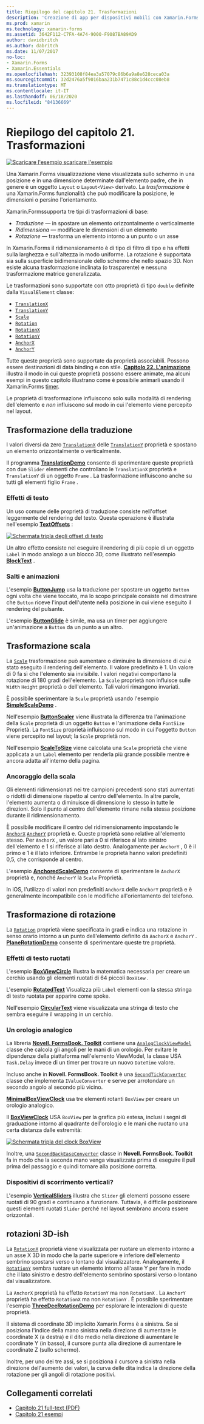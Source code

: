 ```yaml
---
title: Riepilogo del capitolo 21. Trasformazioni
description: 'Creazione di app per dispositivi mobili con Xamarin.Forms : riepilogo del capitolo 21. Trasformazioni'
ms.prod: xamarin
ms.technology: xamarin-forms
ms.assetid: 3642F112-C7FA-4A74-9000-F9087BA89AD9
author: davidbritch
ms.author: dabritch
ms.date: 11/07/2017
no-loc:
- Xamarin.Forms
- Xamarin.Essentials
ms.openlocfilehash: 32393108f84ea3a57079c86b6a9a8e628ceca03a
ms.sourcegitcommit: 32d2476a5f9016baa231b7471c88c1d4ccc08eb8
ms.translationtype: MT
ms.contentlocale: it-IT
ms.lasthandoff: 06/18/2020
ms.locfileid: "84136669"
---
```

# <a name="summary-of-chapter-21-transforms"></a>Riepilogo del capitolo 21. Trasformazioni

[![Scaricare ](~/media/shared/download.png) l'esempio scaricare l'esempio](https://github.com/xamarin/xamarin-forms-book-samples/tree/master/Chapter21)

Una Xamarin.Forms visualizzazione viene visualizzata sullo schermo in una posizione e in una dimensione determinate dall'elemento padre, che in genere è un oggetto `Layout` o `Layout<View>` derivato. La *trasformazione* è una Xamarin.Forms funzionalità che può modificare la posizione, le dimensioni o persino l'orientamento.

Xamarin.Formssupporta tre tipi di trasformazioni di base:

- *Traduzione* &mdash; in spostare un elemento orizzontalmente o verticalmente
- *Ridimensiona* &mdash; modificare le dimensioni di un elemento
- *Rotazione* &mdash; trasforma un elemento intorno a un punto o un asse

In Xamarin.Forms il ridimensionamento è di tipo di filtro di tipo e ha effetti sulla larghezza e sull'altezza in modo uniforme. La rotazione è supportata sia sulla superficie bidimensionale dello schermo che nello spazio 3D. Non esiste alcuna trasformazione inclinata (o trasparente) e nessuna trasformazione matrice generalizzata.

Le trasformazioni sono supportate con otto proprietà di tipo `double` definite dalla `VisualElement` classe:

- [`TranslationX`](xref:Xamarin.Forms.VisualElement.TranslationX)
- [`TranslationY`](xref:Xamarin.Forms.VisualElement.TranslationY)
- [`Scale`](xref:Xamarin.Forms.VisualElement.Scale)
- [`Rotation`](xref:Xamarin.Forms.VisualElement.Rotation)
- [`RotationX`](xref:Xamarin.Forms.VisualElement.RotationX)
- [`RotationY`](xref:Xamarin.Forms.VisualElement.RotationY)
- [`AnchorX`](xref:Xamarin.Forms.VisualElement.AnchorX)
- [`AnchorY`](xref:Xamarin.Forms.VisualElement.AnchorY)

Tutte queste proprietà sono supportate da proprietà associabili. Possono essere destinazioni di data binding e con stile. [**Capitolo 22. L'animazione**](~/xamarin-forms/creating-mobile-apps-xamarin-forms/summaries/chapter22.md) illustra il modo in cui queste proprietà possono essere animate, ma alcuni esempi in questo capitolo illustrano come è possibile animarli usando il Xamarin.Forms [timer](~/xamarin-forms/platform/device.md#devicestarttimer).

Le proprietà di trasformazione influiscono solo sulla modalità di rendering dell'elemento e *non* influiscono sul modo in cui l'elemento viene percepito nel layout.

## <a name="the-translation-transform"></a>Trasformazione della traduzione

I valori diversi da zero [`TranslationX`](xref:Xamarin.Forms.VisualElement.TranslationX) delle [`TranslationY`](xref:Xamarin.Forms.VisualElement.TranslationY) proprietà e spostano un elemento orizzontalmente o verticalmente.

Il programma [**TranslationDemo**](https://github.com/xamarin/xamarin-forms-book-samples/tree/master/Chapter21/TranslationDemo) consente di sperimentare queste proprietà con due `Slider` elementi che controllano le `TranslationX` proprietà e `TranslationY` di un oggetto `Frame` . La trasformazione influiscono anche su tutti gli elementi figlio `Frame` .

### <a name="text-effects"></a>Effetti di testo

Un uso comune delle proprietà di traduzione consiste nell'offset leggermente del rendering del testo. Questa operazione è illustrata nell'esempio [**TextOffsets**](https://github.com/xamarin/xamarin-forms-book-samples/tree/master/Chapter21/TextOffsets) :

[![Schermata tripla degli offset di testo](images/ch21fg03-small.png "Offset di testo")](images/ch21fg03-large.png#lightbox "Offset di testo")

Un altro effetto consiste nel eseguire il rendering di più copie di un oggetto `Label` in modo analogo a un blocco 3D, come illustrato nell'esempio [**BlockText**](https://github.com/xamarin/xamarin-forms-book-samples/tree/master/Chapter21/BlockText) .

### <a name="jumps-and-animations"></a>Salti e animazioni

L'esempio [**ButtonJump**](https://github.com/xamarin/xamarin-forms-book-samples/tree/master/Chapter21/ButtonJump) usa la traduzione per spostare un oggetto `Button` ogni volta che viene toccato, ma lo scopo principale consiste nel dimostrare che `Button` riceve l'input dell'utente nella posizione in cui viene eseguito il rendering del pulsante.

L'esempio [**ButtonGlide**](https://github.com/xamarin/xamarin-forms-book-samples/tree/master/Chapter21/ButtonGlide) è simile, ma usa un timer per aggiungere un'animazione a `Button` da un punto a un altro.

## <a name="the-scale-transform"></a>Trasformazione scala

La [`Scale`](xref:Xamarin.Forms.VisualElement.Scale) trasformazione può aumentare o diminuire la dimensione di cui è stato eseguito il rendering dell'elemento. Il valore predefinito è 1. Un valore di 0 fa sì che l'elemento sia invisibile. I valori negativi comportano la rotazione di 180 gradi dell'elemento. La `Scale` proprietà non influisce sulle `Width` `Height` proprietà o dell'elemento. Tali valori rimangono invariati.

È possibile sperimentare la `Scale` proprietà usando l'esempio [**SimpleScaleDemo**](https://github.com/xamarin/xamarin-forms-book-samples/tree/master/Chapter21/SimpleScaleDemo) .

Nell'esempio [**ButtonScaler**](https://github.com/xamarin/xamarin-forms-book-samples/tree/master/Chapter21/ButtonScaler) viene illustrata la differenza tra l'animazione della `Scale` proprietà di un oggetto `Button` e l'animazione della `FontSize` Proprietà. La `FontSize` proprietà influiscono sul modo in cui l'oggetto `Button` viene percepito nel layout; la `Scale` proprietà non.

Nell'esempio [**ScaleToSize**](https://github.com/xamarin/xamarin-forms-book-samples/tree/master/Chapter21/ScaleToSize) viene calcolata una `Scale` proprietà che viene applicata a un `Label` elemento per renderla più grande possibile mentre è ancora adatta all'interno della pagina.

### <a name="anchoring-the-scale"></a>Ancoraggio della scala

Gli elementi ridimensionati nei tre campioni precedenti sono stati aumentati o ridotti di dimensione rispetto al centro dell'elemento. In altre parole, l'elemento aumenta o diminuisce di dimensione lo stesso in tutte le direzioni. Solo il punto al centro dell'elemento rimane nella stessa posizione durante il ridimensionamento.

È possibile modificare il centro del ridimensionamento impostando le [`AnchorX`](xref:Xamarin.Forms.VisualElement.AnchorX) [`AnchorY`](xref:Xamarin.Forms.VisualElement.AnchorY) proprietà e. Queste proprietà sono relative all'elemento stesso. Per `AnchorX` , un valore pari a 0 si riferisce al lato sinistro dell'elemento e 1 si riferisce al lato destro. Analogamente per `AnchorY` , 0 è il primo e 1 è il lato inferiore. Entrambe le proprietà hanno valori predefiniti 0,5, che corrisponde al centro.

L'esempio [**AnchoredScaleDemo**](https://github.com/xamarin/xamarin-forms-book-samples/tree/master/Chapter21/AnchoredScaleDemo) consente di sperimentare le `AnchorX` proprietà e, nonché `AnchorY` la `Scale` Proprietà.

In iOS, l'utilizzo di valori non predefiniti `AnchorX` delle `AnchorY` proprietà e è generalmente incompatibile con le modifiche all'orientamento del telefono.

## <a name="the-rotation-transform"></a>Trasformazione di rotazione

La [`Rotation`](xref:Xamarin.Forms.VisualElement.Rotation) proprietà viene specificata in gradi e indica una rotazione in senso orario intorno a un punto dell'elemento definito da `AnchorX` e `AnchorY` . [**PlaneRotationDemo**](https://github.com/xamarin/xamarin-forms-book-samples/tree/master/Chapter21/PlaneRotationDemo) consente di sperimentare queste tre proprietà.

### <a name="rotated-text-effects"></a>Effetti di testo ruotati

L'esempio [**BoxViewCircle**](https://github.com/xamarin/xamarin-forms-book-samples/tree/master/Chapter21/BoxViewCircle) illustra la matematica necessaria per creare un cerchio usando gli elementi ruotati di 64 piccoli `BoxView` .

L'esempio [**RotatedText**](https://github.com/xamarin/xamarin-forms-book-samples/tree/master/Chapter21/RotatedText) Visualizza più `Label` elementi con la stessa stringa di testo ruotata per apparire come spoke.

Nell'esempio [**CircularText**](https://github.com/xamarin/xamarin-forms-book-samples/tree/master/Chapter21/CircularText) viene visualizzata una stringa di testo che sembra eseguire il wrapping in un cerchio.

### <a name="an-analog-clock"></a>Un orologio analogico

La libreria [**Novell. FormsBook. Toolkit**](https://github.com/xamarin/xamarin-forms-book-samples/tree/master/Libraries/Xamarin.FormsBook.Toolkit) contiene una [`AnalogClockViewModel`](https://github.com/xamarin/xamarin-forms-book-samples/blob/master/Libraries/Xamarin.FormsBook.Toolkit/Xamarin.FormsBook.Toolkit/AnalogClockViewModel.cs) classe che calcola gli angoli per le mani di un orologio. Per evitare le dipendenze della piattaforma nell'elemento ViewModel, la classe USA `Task.Delay` invece di un timer per trovare un nuovo `DateTime` valore.

Incluso anche in **Novell. FormsBook. Toolkit** è una [`SecondTickConverter`](https://github.com/xamarin/xamarin-forms-book-samples/blob/master/Libraries/Xamarin.FormsBook.Toolkit/Xamarin.FormsBook.Toolkit/SecondTickConverter.cs) classe che implementa `IValueConverter` e serve per arrotondare un secondo angolo al secondo più vicino.

[**MinimalBoxViewClock**](https://github.com/xamarin/xamarin-forms-book-samples/tree/master/Chapter21/MinimalBoxViewClock) usa tre elementi rotanti `BoxView` per creare un orologio analogico.

Il [**BoxViewClock**](https://github.com/xamarin/xamarin-forms-book-samples/tree/master/Chapter21/BoxViewClock) USA `BoxView` per la grafica più estesa, inclusi i segni di graduazione intorno al quadrante dell'orologio e le mani che ruotano una certa distanza dalle estremità:

[![Schermata tripla del clock BoxView](images/ch21fg17-small.png "Quadrante orologio analogico")](images/ch21fg17-large.png#lightbox "Quadrante orologio analogico")

Inoltre, una [`SecondBackEaseConverter`](https://github.com/xamarin/xamarin-forms-book-samples/blob/master/Libraries/Xamarin.FormsBook.Toolkit/Xamarin.FormsBook.Toolkit/SecondBackEaseConverter.cs) classe in **Novell. FormsBook. Toolkit** fa in modo che la seconda mano venga visualizzata prima di eseguire il pull prima del passaggio e quindi tornare alla posizione corretta.

### <a name="vertical-sliders"></a>Dispositivi di scorrimento verticali?

L'esempio [**VerticalSliders**](https://github.com/xamarin/xamarin-forms-book-samples/tree/master/Chapter21/VerticalSliders) illustra che `Slider` gli elementi possono essere ruotati di 90 gradi e continuano a funzionare. Tuttavia, è difficile posizionare questi elementi ruotati `Slider` perché nel layout sembrano ancora essere orizzontali.

## <a name="3d-ish-rotations"></a>rotazioni 3D-ish

La [`RotationX`](xref:Xamarin.Forms.VisualElement.RotationX) proprietà viene visualizzata per ruotare un elemento intorno a un asse X 3D in modo che la parte superiore e inferiore dell'elemento sembrino spostarsi verso o lontano dal visualizzatore. Analogamente, il [`RotationY`](xref:Xamarin.Forms.VisualElement.RotationY) sembra ruotare un elemento intorno all'asse Y per fare in modo che il lato sinistro e destro dell'elemento sembrino spostarsi verso o lontano dal visualizzatore.

La `AnchorX` proprietà ha effetto `RotationY` ma non `RotationX` . La `AnchorY` proprietà ha effetto `RotationX` ma non `RotationY` . È possibile sperimentare l'esempio [**ThreeDeeRotationDemo**](https://github.com/xamarin/xamarin-forms-book-samples/tree/master/Chapter21/ThreeDeeRotationDemo) per esplorare le interazioni di queste proprietà.

Il sistema di coordinate 3D implicito Xamarin.Forms è a sinistra. Se si posiziona l'indice della mano sinistra nella direzione di aumentare le coordinate X (a destra) e il dito medio nella direzione di aumentare le coordinate Y (in basso), il cursore punta alla direzione di aumentare le coordinate Z (sullo schermo).

Inoltre, per uno dei tre assi, se si posiziona il cursore a sinistra nella direzione dell'aumento dei valori, la curva delle dita indica la direzione della rotazione per gli angoli di rotazione positivi.

## <a name="related-links"></a>Collegamenti correlati

- [Capitolo 21 full-text (PDF)](https://download.xamarin.com/developer/xamarin-forms-book/XamarinFormsBook-Ch21-Apr2016.pdf)
- [Capitolo 21 esempi](https://github.com/xamarin/xamarin-forms-book-samples/tree/master/Chapter21)
